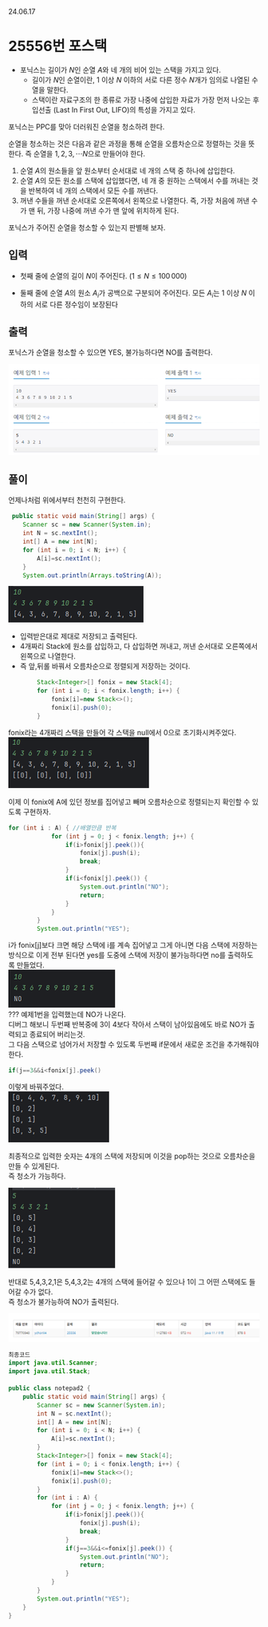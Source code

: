 24.06.17
# 25556번 포스택

- 포닉스는 길이가 $N$인 순열 $A$와 네 개의 비어 있는 스택을 가지고 있다.
  - 길이가 $N$인 순열이란, $1$ 이상 $N$ 이하의 서로 다른 정수 $N$개가 임의로 나열된 수열을 말한다.
  - 스택이란 자료구조의 한 종류로 가장 나중에 삽입한 자료가 가장 먼저 나오는 후입선출 (Last In First Out, LIFO)의 특성을 가지고 있다.  
  
포닉스는 PPC를 맞아 더러워진 순열을 청소하려 한다.

순열을 청소하는 것은 다음과 같은 과정을 통해 순열을 오름차순으로 정렬하는 것을 뜻한다. 즉 순열을 
$1, 2, 3, \cdots N$으로 만들어야 한다.

1. 순열 $A$의 원소들을 앞 원소부터 순서대로 네 개의 스택 중 하나에 삽입한다.
2. 순열 $A$의 모든 원소를 스택에 삽입했다면, 네 개 중 원하는 스택에서 수를 꺼내는 것을 반복하여 네 개의 스택에서 모든 수를 꺼낸다.
3. 꺼낸 수들을 꺼낸 순서대로 오른쪽에서 왼쪽으로 나열한다. 즉, 가장 처음에 꺼낸 수가 맨 뒤, 가장 나중에 꺼낸 수가 맨 앞에 위치하게 된다.
   
포닉스가 주어진 순열을 청소할 수 있는지 판별해 보자.

## 입력
- 첫째 줄에 순열의 길이 
$N$이 주어진다. 
$(1 ≤ N ≤ 100\,000)$ 

- 둘째 줄에 순열 
$A$의 원소 
$A_i$가 공백으로 구분되어 주어진다. 모든 
$A_i$는 
$1$ 이상 
$N$ 이하의 서로 다른 정수임이 보장된다

## 출력
포닉스가 순열을 청소할 수 있으면 YES, 불가능하다면 NO를 출력한다.

![image](./BJ/image.png)

## 풀이
언제나처럼 위에서부터 천천히 구현한다.
```java
 public static void main(String[] args) {
    Scanner sc = new Scanner(System.in);
    int N = sc.nextInt();
    int[] A = new int[N];
    for (int i = 0; i < N; i++) {
        A[i]=sc.nextInt();
    }
    System.out.println(Arrays.toString(A));
```
![image](./BJ/image-1.png)  

- 입력받은대로 제대로 저장되고 출력된다.  
- 4개짜리 Stack에 원소를 삽입하고, 다 삽입하면 꺼내고, 꺼낸 순서대로 오른쪽에서 왼쪽으로 나열한다.
- 즉 앞,뒤롤 바꿔서 오름차순으로 정렬되게 저장하는 것이다.

```java
        Stack<Integer>[] fonix = new Stack[4];
        for (int i = 0; i < fonix.length; i++) {
            fonix[i]=new Stack<>();
            fonix[i].push(0);
        }
```
fonix라는 4개짜리 스택을 만들어 각 스택을 null에서 0으로 초기화시켜주었다.  
![image](./BJ/image-2.png) 

이제 이 fonix에 A에 있던 정보를 집어넣고 빼며 오름차순으로 정렬되는지 확인할 수 있도록 구현하자.
```java
for (int i : A) { //배열만큼 반복
            for (int j = 0; j < fonix.length; j++) {
                if(i>fonix[j].peek()){ 
                    fonix[j].push(i);
                    break;
                }
                if(i<fonix[j].peek()) {
                    System.out.println("NO");
                    return;
                }
            }
        }
        System.out.println("YES");
```
i가 fonix[j]보다 크면 해당 스택에 i를 계속 집어넣고 그게 아니면 다음 스택에 저장하는 방식으로 이게 전부 된다면 yes를 도중에 스택에 저장이 불가능하다면 no를 출력하도록 만들었다.  
![image](./BJ/image-3.png)   
??? 예제1번을 입력했는데 NO가 나온다.  
디버그 해보니 두번째 반복중에 3이 4보다 작아서 스택이 남아있음에도  바로 NO가 출력되고 종료되어 버리는것.  
그 다음 스택으로 넘어가서 저장할 수 있도록 두번째 if문에서 새로운 조건을 추가해줘야한다.
```java
if(j==3&&i<fonix[j].peek()
```
이렇게 바꿔주었다.  
![image](./BJ/image-4.png)  

최종적으로 입력한 숫자는 4개의 스택에 저장되며 이것을 pop하는 것으로 오름차순을 만들 수 있게된다.  
즉 청소가 가능하다.

![image](./BJ/image-5.png)

반대로 5,4,3,2,1은 5,4,3,2는 4개의 스택에 들어갈 수 있으나 1이 그 어떤 스택에도 들어갈 수가 없다.   
즉 청소가 불가능하여 NO가 출력된다.

![image](./BJ/image-6.png)
```java
최종코드
import java.util.Scanner;
import java.util.Stack;

public class notepad2 {
    public static void main(String[] args) {
        Scanner sc = new Scanner(System.in);
        int N = sc.nextInt();
        int[] A = new int[N];
        for (int i = 0; i < N; i++) {
            A[i]=sc.nextInt();
        }
        Stack<Integer>[] fonix = new Stack[4];
        for (int i = 0; i < fonix.length; i++) {
            fonix[i]=new Stack<>();
            fonix[i].push(0);
        }
        for (int i : A) {
            for (int j = 0; j < fonix.length; j++) {
                if(i>fonix[j].peek()){
                    fonix[j].push(i);
                    break;
                }
                if(j==3&&i<=fonix[j].peek()) {
                    System.out.println("NO");
                    return;
                }
            }
        }
        System.out.println("YES");
    }
}
```